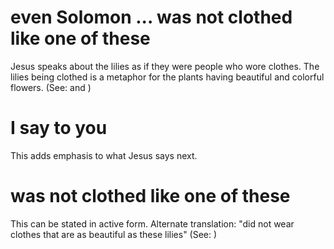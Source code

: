 
# even Solomon ... was not clothed like one of these
Jesus speaks about the lilies as if they were people who wore clothes. The lilies being clothed is a metaphor for the plants having beautiful and colorful flowers. (See:  and )

# I say to you
This adds emphasis to what Jesus says next.

# was not clothed like one of these
This can be stated in active form. Alternate translation: "did not wear clothes that are as beautiful as these lilies" (See: )